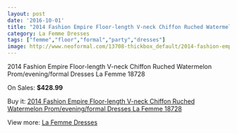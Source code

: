 ```yaml
---
layout: post
date: '2016-10-01'
title: "2014 Fashion Empire Floor-length V-neck Chiffon Ruched Watermelon Prom/evening/formal Dresses La Femme 18728"
category: La Femme Dresses
tags: ["femme","floor","formal","party","dresses"]
image: http://www.neoformal.com/13708-thickbox_default/2014-fashion-empire-floor-length-v-neck-chiffon-ruched-watermelon-prom-evening-formal-dresses-la-femme-18728.jpg
---
```

2014 Fashion Empire Floor-length V-neck Chiffon Ruched Watermelon Prom/evening/formal Dresses La Femme 18728

On Sales: **$428.99**
<a href="https://www.neoformal.com/en/la-femme-dresses-2014/4725-2014-fashion-empire-floor-length-v-neck-chiffon-ruched-watermelon-prom-evening-formal-dresses-la-femme-18728.html"><amp-img layout="responsive" width="600" height="600" src="//www.neoformal.com/13708-thickbox_default/2014-fashion-empire-floor-length-v-neck-chiffon-ruched-watermelon-prom-evening-formal-dresses-la-femme-18728.jpg" alt="2014 Fashion Empire Floor-length V-neck Chiffon Ruched Watermelon Prom/evening/formal Dresses La Femme 18728 0" /></a>
<a href="https://www.neoformal.com/en/la-femme-dresses-2014/4725-2014-fashion-empire-floor-length-v-neck-chiffon-ruched-watermelon-prom-evening-formal-dresses-la-femme-18728.html"><amp-img layout="responsive" width="600" height="600" src="//www.neoformal.com/13709-thickbox_default/2014-fashion-empire-floor-length-v-neck-chiffon-ruched-watermelon-prom-evening-formal-dresses-la-femme-18728.jpg" alt="2014 Fashion Empire Floor-length V-neck Chiffon Ruched Watermelon Prom/evening/formal Dresses La Femme 18728 1" /></a>

Buy it: [2014 Fashion Empire Floor-length V-neck Chiffon Ruched Watermelon Prom/evening/formal Dresses La Femme 18728](https://www.neoformal.com/en/la-femme-dresses-2014/4725-2014-fashion-empire-floor-length-v-neck-chiffon-ruched-watermelon-prom-evening-formal-dresses-la-femme-18728.html "2014 Fashion Empire Floor-length V-neck Chiffon Ruched Watermelon Prom/evening/formal Dresses La Femme 18728")

View more: [La Femme Dresses](https://www.neoformal.com/en/56-la-femme-dresses-2014 "La Femme Dresses")